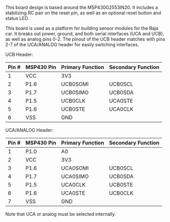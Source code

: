 This board design is based around the MSP430G2553IN20. It includes a stabilizing RC pair on the reset pin, as well as an optional reset button and status LED.

This board is used as a platform for building sensor modules for the Baja car. It breaks out power, ground, and both serial interfaces (UCA and UCB), as well as analog pins 0-2.
The pinout of the UCB header matches with pins 2-7 of the UCA/ANALOG header for easily switching interfaces.

UCB Header:

|Pin #|MSP430 Pin|Primary Function|Secondary Function|
|-------|--------|----------------|------------------|
|1|VCC|3V3||
|2|P1.6|UCB0SOMI|UCB0SCL|
|3|P1.7|UCB0SIMO|UCB0SDA|
|4|P1.5|UCB0CLK|UCA0STE|
|5|P1.6|UCB0STE|UCA0CLK|
|6|VSS|GND||

UCA/ANALOG Header:

|Pin #|MSP430 Pin|Primary Function|Secondary Function|
|-------|--------|----------------|------------------|
|1|P1.0|A0||
|2|VCC|3V3||
|3|P1.6|UCA0SOMI|UCB0SCL|
|4|P1.7|UCA0SIMO|UCB0SDA|
|5|P1.5|UCA0CLK|UCB0STE|
|6|P1.6|UCA0STE|UCB0CLK|
|7|VSS|GND||

Note that UCA or analog must be selected internally. 
